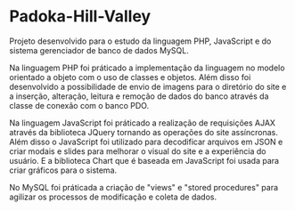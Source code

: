 # Padoka-Hill-Valley
Projeto desenvolvido para o estudo da linguagem PHP, JavaScript e do sistema gerenciador de banco de dados MySQL.

Na linguagem PHP foi práticado a implementação da linguagem no modelo orientado a objeto com o uso de classes e objetos. Além disso foi desenvolvido a possibilidade de envio de imagens para o diretório do site e a inserção, alteração, leitura e remoção de dados do banco através da classe de conexão com o banco PDO.

Na linguagem JavaScript foi práticado a realização de requisições AJAX através da biblioteca JQuery tornando as operações do site assíncronas. Além disso o JavaScript foi utilizado para decodificar arquivos em JSON e criar modais e slides para melhorar o visual do site e a experiência do usuário. E a biblioteca Chart que é baseada em JavaScript foi usada para criar gráficos para o sistema.

No MySQL foi práticada a criação de "views" e "stored procedures" para agilizar os processos de modificação e coleta de dados. 
